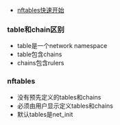 - [nftables快速开始](https://access.redhat.com/documentation/en-us/red_hat_enterprise_linux/8/html/securing_networks/getting-started-with-nftables_securing-networks#doc-wrapper)

### table和chain区别
- table是一个network namespace
- table包含chains
- chains包含rulers

### nftables
- 没有预先定义的tables和chains
- 必须由用户显示定义tables和chains
- 默认tables是net_init
